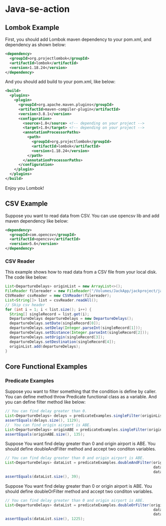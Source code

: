 # Java-se-action

## Lombok Example

First, you should add Lombok maven dependency to your pom.xml, and dependency as shown below:

```xml
<dependency>
  <groupId>org.projectlombok</groupId>
  <artifactId>lombok</artifactId>
  <version>1.18.24</version>
</dependency>
```

And you should add build to your pom.xml, like below:

```xml
<build>
  <plugins>
    <plugin>
      <groupId>org.apache.maven.plugins</groupId>
      <artifactId>maven-compiler-plugin</artifactId>
      <version>3.8.1</version>
      <configuration>
        <source>1.8</source> <!-- depending on your project -->
        <target>1.8</target> <!-- depending on your project -->
        <annotationProcessorPaths>
          <path>
            <groupId>org.projectlombok</groupId>
            <artifactId>lombok</artifactId>
            <version>1.18.24</version>
          </path>
        </annotationProcessorPaths>
      </configuration>
    </plugin>
  </plugins>
</build>
```

Enjoy you Lombok! 

## CSV Example

Suppose you want to read data from CSV. You can use opencsv lib and add maven dependency like below:

```xml
<dependency>
  <groupId>com.opencsv</groupId>
  <artifactId>opencsv</artifactId>
  <version>5.6</version>
</dependency>
```



### CSV Reader

This example shows how to read data from a CSV file from your local disk. The code like below:

```java
List<DepartureDelays> originList = new ArrayList<>();
FileReader filereader = new FileReader("/Volumes/JackApp/jackproject/java-se-action/data/departuredelays-sample.csv");
CSVReader csvReader = new CSVReader(filereader);
List<String[]> list = csvReader.readAll();
// Skip csv header
for (int i = 1; i < list.size(); i++) {
  String[] singleRecord = list.get(i);
  DepartureDelays departureDelays = new DepartureDelays();
  departureDelays.setDate(singleRecord[0]);
  departureDelays.setDelay(Integer.parseInt(singleRecord[1]));
  departureDelays.setDistance(Integer.parseInt(singleRecord[2]));
  departureDelays.setOrigin(singleRecord[3]);
  departureDelays.setDestination(singleRecord[4]);
  originList.add(departureDelays);
}
```



## Core Functional Examples

### Predicate Examples

Suppose you want to filter something that the condition is define by  caller. You can define method throw  Predicate functional class as a variable. And you can define filter method like below:

```java
// You can find delay greater than 0.
List<DepartureDelays> delays = predicateExamples.singleFilter(originList, data -> data.getDelay() > 0);
assertEquals(delays.size(), 1129);
//  You can find origin airport is ABE.
List<DepartureDelays> originABE = predicateExamples.singleFilter(originList, data -> "ABE".equals(data.getOrigin()));
assertEquals(originABE.size(), 135);
```



Suppose  You  want find delay greater than 0 and origin airport is ABE. You should define doubleAndFilter method and accept two conditon variables.

```java
// You can find delay greater than 0 and origin airport is ABE.
List<DepartureDelays> dataList = predicateExamples.doubleAndFilter(originList,
                                                                   data -> data.getDelay() > 0,
                                                                   data -> "ABE".equals(data.getOrigin()));
assertEquals(dataList.size(), 39);
```

Suppose  You  want find delay greater than 0 or origin airport is ABE. You should define doubleOrFilter method and accept two conditon variables.

```java
// You can find delay greater than 0 and origin airport is ABE.
List<DepartureDelays> dataList = predicateExamples.doubleOrFilter(originList,
                                                                   data -> data.getDelay() > 0,
                                                                   data -> "ABE".equals(data.getOrigin()));
assertEquals(dataList.size(), 1225);
```

